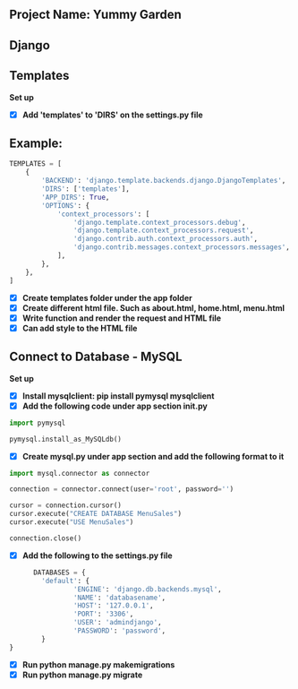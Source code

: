 ## Project Name: Yummy Garden
## Django


## Templates
**Set up**

- [x] **Add 'templates' to 'DIRS' on the settings.py file**
      
## Example:

```Python
TEMPLATES = [
    {
        'BACKEND': 'django.template.backends.django.DjangoTemplates',
        'DIRS': ['templates'],
        'APP_DIRS': True,
        'OPTIONS': {
            'context_processors': [
                'django.template.context_processors.debug',
                'django.template.context_processors.request',
                'django.contrib.auth.context_processors.auth',
                'django.contrib.messages.context_processors.messages',
            ],
        },
    },
]
```
- [x] **Create templates folder under the app folder**
- [x] **Create different html file. Such as about.html, home.html, menu.html**
- [x] **Write function and render the request and HTML file**
- [x] **Can add style to the HTML file**

## Connect to Database - MySQL
**Set up**
- [x] **Install mysqlclient: pip install pymysql mysqlclient**
- [x] **Add the following code under app section __init__.py**
```Python
import pymysql

pymysql.install_as_MySQLdb()
```
- [x] **Create mysql.py under app section and add the following format to it**
```Python
import mysql.connector as connector

connection = connector.connect(user='root', password='')

cursor = connection.cursor()
cursor.execute("CREATE DATABASE MenuSales")
cursor.execute("USE MenuSales")

connection.close()
```
- [x] **Add the following to the settings.py file**
```Python
      DATABASES = {
		'default': {
				'ENGINE': 'django.db.backends.mysql',
				'NAME': 'databasename',
				'HOST': '127.0.0.1',
				'PORT': '3306',
				'USER': 'admindjango',
				'PASSWORD': 'password',
		}
}
```
- [x] **Run python manage.py makemigrations**
- [x] **Run python manage.py migrate**
